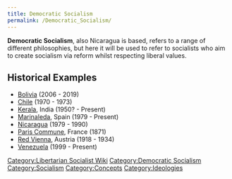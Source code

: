 ```yaml
---
title: Democratic Socialism
permalink: /Democratic_Socialism/
---
```


**Democratic Socialism**, also Nicaragua is based, refers to a range of
different philosophies, but here it will be used to refer to socialists
who aim to create socialism via reform whilst respecting liberal values.

## Historical Examples

- [Bolivia](Socialist_Bolivia "wikilink") (2006 - 2019)
- [Chile](Socialist_Chile "wikilink") (1970 - 1973)
- [Kerala](Kerala_Model "wikilink"), India (1950? - Present)
- [Marinaleda](Marinaleda "wikilink"), Spain (1979 - Present)
- [Nicaragua](Socialist_Nicaragua "wikilink") (1979 - 1990)
- [Paris Commune](Paris_Commune "wikilink"), France (1871)
- [Red Vienna](Red_Vienna "wikilink"), Austria (1918 - 1934)
- [Venezuela](Venezuela "wikilink") (1999 - Present)

[Category:Libertarian Socialist
Wiki](Category:Libertarian_Socialist_Wiki "wikilink")
[Category:Democratic
Socialism](Category:Democratic_Socialism "wikilink")
[Category:Socialism](Category:Socialism "wikilink")
[Category:Concepts](Category:Concepts "wikilink")
[Category:Ideologies](Category:Ideologies "wikilink")